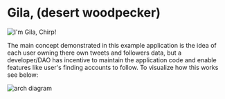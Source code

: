 # Gila, (desert woodpecker)

![I'm Gila, Chirp!](https://github.com/tablelandnetwork/example-apps/blob/gila/gila/frontend/assets/images/gila.jpg?raw=true "I'm Gila, Chirp!")

The main concept demonstrated in this example application is the idea of each user owning there own tweets and followers data, but a developer/DAO has incentive to maintain the application code and enable features like user's finding accounts to follow.  To visualize how this works see below:

![arch diagram](https://github.com/tablelandnetwork/example-apps/blob/gila/gila/frontend/arch-diagram.png?raw=true "arch diagram")
